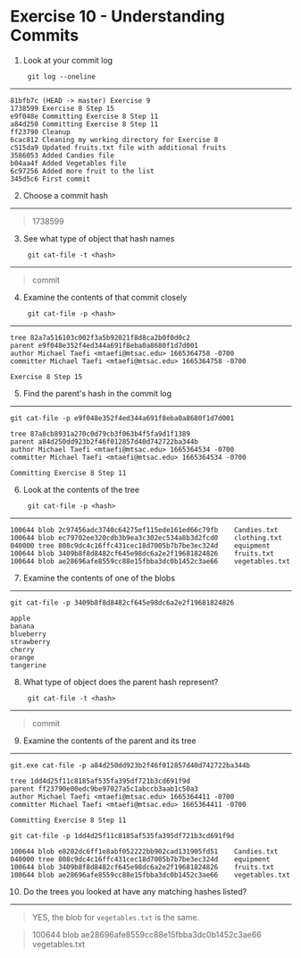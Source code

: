 # Exercise 10 - Understanding Commits

1. Look at your commit log

        git log --oneline
---
```
81bfb7c (HEAD -> master) Exercise 9
1738599 Exercise 8 Step 15
e9f048e Committing Exercise 8 Step 11
a84d250 Committing Exercise 8 Step 11
ff23790 Cleanup
6cac812 Cleaning my working directory for Exercise 8
c515da9 Updated fruits.txt file with additional fruits
3586053 Added Candies file
b04aa4f Added Vegetables file
6c97256 Added more fruit to the list
345d5c6 First commit
```
2. Choose a commit hash
---
> 1738599
3. See what type of object that hash names

        git cat-file -t <hash>
---
> commit
4. Examine the contents of that commit closely

        git cat-file -p <hash>
---
```
tree 82a7a516103c002f3a5b92021f8d8ca2b0f0d0c2
parent e9f048e352f4ed344a691f8eba0a8680f1d7d001
author Michael Taefi <mtaefi@mtsac.edu> 1665364758 -0700
committer Michael Taefi <mtaefi@mtsac.edu> 1665364758 -0700

Exercise 8 Step 15
```
5. Find the parent's hash in the commit log
---
`git cat-file -p e9f048e352f4ed344a691f8eba0a8680f1d7d001`
```
tree 87a8cb8931a270c0d79cb3f063b4f5fa9d1f1389
parent a84d250dd923b2f46f012857d40d742722ba344b
author Michael Taefi <mtaefi@mtsac.edu> 1665364534 -0700
committer Michael Taefi <mtaefi@mtsac.edu> 1665364534 -0700

Committing Exercise 8 Step 11
```
6. Look at the contents of the tree

        git cat-file -p <hash>
---
```
100644 blob 2c97456adc3740c64275ef115ede161ed66c79fb    Candies.txt
100644 blob ec79702ee320cdb3b9ea3c302ec534a8b3d2fcd0    clothing.txt
040000 tree 808c9dc4c16ffc431cec18d7005b7b7be3ec324d    equipment
100644 blob 3409b8f8d8482cf645e98dc6a2e2f19681824826    fruits.txt
100644 blob ae28696afe8559cc88e15fbba3dc0b1452c3ae66    vegetables.txt
```
7. Examine the contents of one of the blobs
---
`git cat-file -p 3409b8f8d8482cf645e98dc6a2e2f19681824826`
```
apple
banana
blueberry
strawberry
cherry
orange
tangerine
```
8. What type of object does the parent hash represent?

        git cat-file -t <hash>
---
> commit
9. Examine the contents of the parent and its tree
---
`git.exe cat-file -p a84d250dd923b2f46f012857d40d742722ba344b`
```
tree 1dd4d25f11c8185af535fa395df721b3cd691f9d
parent ff23790e00edc9be97027a5c1abccb3aab1c50a3
author Michael Taefi <mtaefi@mtsac.edu> 1665364411 -0700
committer Michael Taefi <mtaefi@mtsac.edu> 1665364411 -0700

Committing Exercise 8 Step 11
```
`git cat-file -p 1dd4d25f11c8185af535fa395df721b3cd691f9d`
```
100644 blob e8202dc6ff1e8abf052222bb902cad131905fd51    Candies.txt
040000 tree 808c9dc4c16ffc431cec18d7005b7b7be3ec324d    equipment
100644 blob 3409b8f8d8482cf645e98dc6a2e2f19681824826    fruits.txt
100644 blob ae28696afe8559cc88e15fbba3dc0b1452c3ae66    vegetables.txt
```
10. Do the trees you looked at have any matching hashes listed?
---
> YES, the blob for `vegetables.txt` is the same.

> 100644 blob ae28696afe8559cc88e15fbba3dc0b1452c3ae66    vegetables.txt